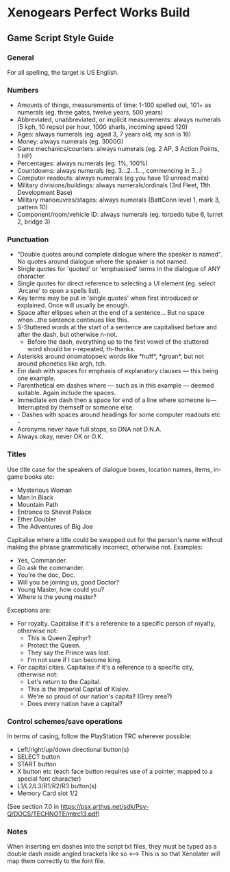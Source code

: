 # Xenogears Perfect Works Build
## Game Script Style Guide

### General
For all spelling, the target is US English.

### Numbers
- Amounts of things, measurements of time: 1-100 spelled out, 101+ as numerals (eg. three gates, twelve years, 500 years)
- Abbreviated, unabbreviated, or implicit measurements: always numerals (5 kph, 10 repsol per hour, 1000 sharls, incoming speed 120)
- Ages: always numerals (eg. aged 3, 7 years old, my son is 16)
- Money: always numerals (eg. 3000G)
- Game mechanics/counters: always numerals (eg. 2 AP, 3 Action Points, 1 HP)
- Percentages: always numerals (eg. 1%, 100%)
- Countdowns: always numerals (eg. 3...2...1..., commencing in 3...)
- Computer readouts: always numerals (eg you have 19 unread mails)
- Military divisions/buildings: always numerals/ordinals (3rd Fleet, 11th Development Base)
- Military manoeuvres/stages: always numerals (BattConn level 1, mark 3, pattern 10)
- Component/room/vehicle ID: always numerals (eg. torpedo tube 6, turret 2, bridge 3)

### Punctuation
- "Double quotes around complete dialogue where the speaker is named". No quotes around dialogue where the speaker is not named.
- Single quotes for 'quoted' or 'emphasised' terms in the dialogue of ANY character.
- Single quotes for direct reference to selecting a UI element (eg. select 'Arcane' to open a spells list).
- Key terms may be put in 'single quotes' when first introduced or explained. Once will usually be enough.
- Space after ellipses when at the end of a sentence... But no space when...the sentence continues like this.
- S-Stuttered words at the start of a sentence are capitalised before and after the dash, but otherwise n-not.
    - Before the dash, everything up to the first vowel of the stuttered word should be r-repeated, th-thanks.
- Asterisks around onomatopoeic words like \*huff\*, \*groan\*, but not around phonetics like argh, tch.
- Em dash with spaces for emphasis of explanatory clauses — this being one example.
- Parenthetical em dashes where — such as in this example — deemed suitable. Again include the spaces.
- Immediate em dash then a space for end of a line where someone is— Interrupted by themself or someone else.
- \- Dashes with spaces around headings for some computer readouts etc -
- Acronyms never have full stops, so DNA not D.N.A.
- Always okay, never OK or O.K.

### Titles
Use title case for the speakers of dialogue boxes, location names, items, in-game books etc:
- Mysterious Woman
- Man in Black
- Mountain Path
- Entrance to Shevat Palace
- Ether Doubler
- The Adventures of Big Joe

Capitalise where a title could be swapped out for the person's name without making the phrase grammatically incorrect, otherwise not. Examples:
- Yes, Commander.
- Go ask the commander.
- You're the doc, Doc.
- Will you be joining us, good Doctor?
- Young Master, how could you?
- Where is the young master?

Exceptions are:
- For royalty. Capitalise if it's a reference to a specific person of royalty, otherwise not:
    - This is Queen Zephyr?
    - Protect the Queen.
    - They say the Prince was lost.
	- I'm not sure if I can become king.
- For capital cities. Capitalise if it's a reference to a specific city, otherwise not:
    - Let's return to the Capital.
    - This is the Imperial Capital of Kislev.
    - We're so proud of our nation's capital! (Grey area?)
    - Does every nation have a capital?

### Control schemes/save operations
In terms of casing, follow the PlayStation TRC wherever possible:
- Left/right/up/down directional button(s)
- SELECT button
- START button
- X button etc (each face button requires use of a pointer, mapped to a special font character)
- L1/L2/L3/R1/R2/R3 button(s)
- Memory Card slot 1/2

(See section 7.0 in https://psx.arthus.net/sdk/Psy-Q/DOCS/TECHNOTE/mtrc13.pdf)

### Notes
When inserting em dashes into the script txt files, they must be typed as a double dash inside angled brackets like so <-->
This is so that Xenolater will map them correctly to the font file.